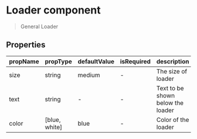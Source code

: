 # Loader component

> General Loader

## Properties

| propName | propType | defaultValue | isRequired | description |
|----------|----------|--------------|------------|-------------|
| size | string | medium | - | The size of loader |
| text | string | - | - | Text to be shown below the loader |
| color | [blue, white] | blue | - | Color of the loader |
